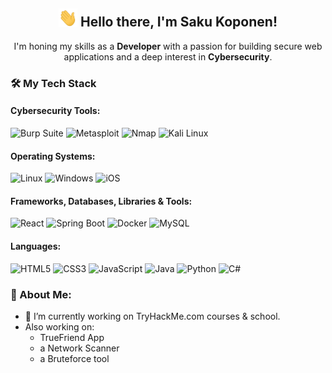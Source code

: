 <h2 align="center">
  <img src="https://raw.githubusercontent.com/ABSphreak/ABSphreak/master/gifs/Hi.gif" width="30px"> 
  Hello there, I'm Saku Koponen!
</h2>

<p align="center">I'm honing my skills as a <b>Developer</b> with a passion for building secure web applications and a deep interest in <b>Cybersecurity</b>.</p>

### 🛠️ My Tech Stack
#### Cybersecurity Tools:
![Burp Suite](https://img.shields.io/badge/Burp_Suite-FF6F00?style=flat-square&logo=burp-suite&logoColor=white)
![Metasploit](https://img.shields.io/badge/Metasploit-003E54?style=flat-square&logo=metasploit&logoColor=white)
![Nmap](https://img.shields.io/badge/Nmap-005C84?style=flat-square&logo=nmap&logoColor=white)
![Kali Linux](https://img.shields.io/badge/Kali_Linux-557C94?style=flat-square&logo=kali-linux&logoColor=white)

#### Operating Systems:
![Linux](https://img.shields.io/badge/Linux-FCC624?style=flat-square&logo=linux&logoColor=black)
![Windows](https://img.shields.io/badge/Windows-0078D6?style=flat-square&logo=windows&logoColor=white)
![iOS](https://img.shields.io/badge/iOS-000000?style=flat-square&logo=apple&logoColor=white)

#### Frameworks, Databases, Libraries & Tools:
![React](https://img.shields.io/badge/React-20232A?style=flat-square&logo=react&logoColor=61DAFB)
![Spring Boot](https://img.shields.io/badge/Spring_Boot-6DB33F?style=flat-square&logo=spring-boot&logoColor=white)
![Docker](https://img.shields.io/badge/Docker-2496ED?style=flat-square&logo=docker&logoColor=white)
![MySQL](https://img.shields.io/badge/MySQL-4479A1?style=flat-square&logo=mysql&logoColor=white)

#### Languages:
![HTML5](https://img.shields.io/badge/HTML5-E34F26?style=flat-square&logo=html5&logoColor=white)
![CSS3](https://img.shields.io/badge/CSS3-1572B6?style=flat-square&logo=css3&logoColor=white)
![JavaScript](https://img.shields.io/badge/JavaScript-323330?style=flat-square&logo=javascript&logoColor=F7DF1E)
![Java](https://img.shields.io/badge/Java-007396?style=flat-square&logo=java&logoColor=white)
![Python](https://img.shields.io/badge/Python-3776AB?style=flat-square&logo=python&logoColor=white)
![C#](https://img.shields.io/badge/C%23-239120?style=flat-square&logo=c-sharp&logoColor=white)


### 🚀 About Me:
- 🔭 I’m currently working on TryHackMe.com courses & school.
- Also working on:
    - TrueFriend App
    - a Network Scanner
    - a Bruteforce tool


